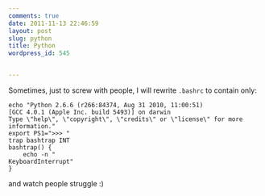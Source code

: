```yaml
---
comments: true
date: 2011-11-13 22:46:59
layout: post
slug: python
title: Python
wordpress_id: 545


---
```


Sometimes, just to screw with people, I will rewrite `.bashrc` to contain only:


    
    echo "Python 2.6.6 (r266:84374, Aug 31 2010, 11:00:51)
    [GCC 4.0.1 (Apple Inc. build 5493)] on darwin
    Type \"help\", \"copyright\", \"credits\" or \"license\" for more information."
    export PS1=">>> "
    trap bashtrap INT
    bashtrap() {
        echo -n "
    KeyboardInterrupt"
    }



and watch people struggle :)
